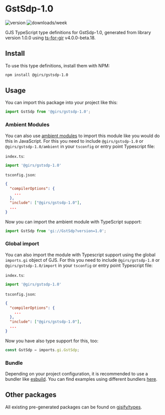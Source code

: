 
# GstSdp-1.0

![version](https://img.shields.io/npm/v/@girs/gstsdp-1.0)
![downloads/week](https://img.shields.io/npm/dw/@girs/gstsdp-1.0)


GJS TypeScript type definitions for GstSdp-1.0, generated from library version 1.0.0 using [ts-for-gir](https://github.com/gjsify/ts-for-gir) v4.0.0-beta.18.


## Install

To use this type definitions, install them with NPM:
```bash
npm install @girs/gstsdp-1.0
```

## Usage

You can import this package into your project like this:
```ts
import GstSdp from '@girs/gstsdp-1.0';
```

### Ambient Modules

You can also use [ambient modules](https://github.com/gjsify/ts-for-gir/tree/main/packages/cli#ambient-modules) to import this module like you would do this in JavaScript.
For this you need to include `@girs/gstsdp-1.0` or `@girs/gstsdp-1.0/ambient` in your `tsconfig` or entry point Typescript file:

`index.ts`:
```ts
import '@girs/gstsdp-1.0'
```

`tsconfig.json`:
```json
{
  "compilerOptions": {
    ...
  },
  "include": ["@girs/gstsdp-1.0"],
  ...
}
```

Now you can import the ambient module with TypeScript support: 

```ts
import GstSdp from 'gi://GstSdp?version=1.0';
```

### Global import

You can also import the module with Typescript support using the global `imports.gi` object of GJS.
For this you need to include `@girs/gstsdp-1.0` or `@girs/gstsdp-1.0/import` in your `tsconfig` or entry point Typescript file:

`index.ts`:
```ts
import '@girs/gstsdp-1.0'
```

`tsconfig.json`:
```json
{
  "compilerOptions": {
    ...
  },
  "include": ["@girs/gstsdp-1.0"],
  ...
}
```

Now you have also type support for this, too:

```ts
const GstSdp = imports.gi.GstSdp;
```

### Bundle

Depending on your project configuration, it is recommended to use a bundler like [esbuild](https://esbuild.github.io/). You can find examples using different bundlers [here](https://github.com/gjsify/ts-for-gir/tree/main/examples).

## Other packages

All existing pre-generated packages can be found on [gjsify/types](https://github.com/gjsify/types).


